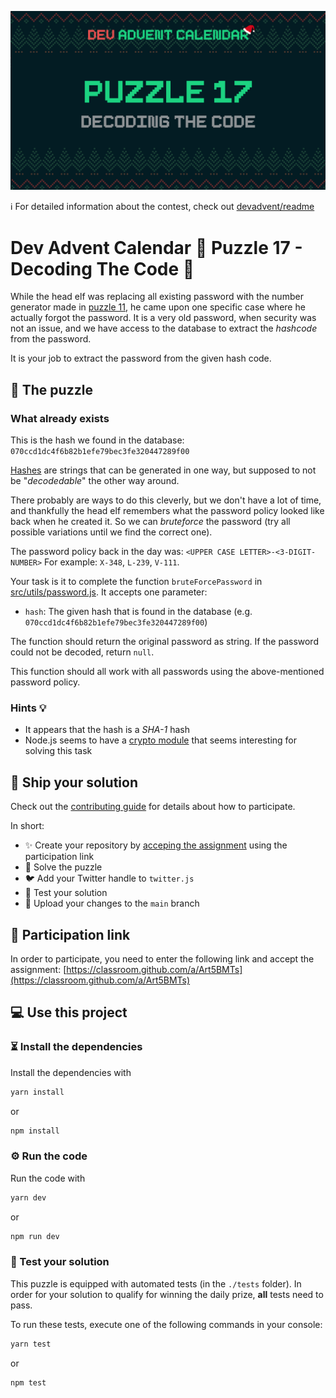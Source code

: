 ![](README.cover.jpg)

ℹ️ For detailed information about the contest, check out [devadvent/readme](https://github.com/devadvent/readme/)

# Dev Advent Calendar 🎅 Puzzle 17 - Decoding The Code 🔐

While the head elf was replacing all existing password with the number generator made in [puzzle 11](https://github.com/devadvent/puzzle-11), he came upon one specific case where he actually forgot the password.
It is a very old password, when security was not an issue, and we have access to the database to extract the _hashcode_ from the password.

It is your job to extract the password from the given hash code.

## 🧩 The puzzle

### What already exists

This is the hash we found in the database: `070ccd1dc4f6b82b1efe79bec3fe320447289f00`

[Hashes](https://en.wikipedia.org/wiki/Cryptographic_hash_function) are strings that can be generated in one way, but supposed to not be "_decodedable_" the other way around.

There probably are ways to do this cleverly, but we don't have a lot of time, and thankfully the head elf remembers what the password policy looked like back when he created it.
So we can _bruteforce_ the password (try all possible variations until we find the correct one).

The password policy back in the day was: `<UPPER CASE LETTER>-<3-DIGIT-NUMBER>`
For example: `X-348`, `L-239`, `V-111`.

Your task is it to complete the function `bruteForcePassword` in [src/utils/password.js](src/utils/password.js).
It accepts one parameter:

-   `hash`: The given hash that is found in the database (e.g. `070ccd1dc4f6b82b1efe79bec3fe320447289f00`)

The function should return the original password as string.
If the password could not be decoded, return `null`.

This function should all work with all passwords using the above-mentioned password policy.

### Hints 💡

-   It appears that the hash is a _SHA-1_ hash
-   Node.js seems to have a [crypto module](https://nodejs.org/api/crypto.html) that seems interesting for solving this task

## 🚢 Ship your solution

Check out the [contributing guide](https://github.com/devadvent/readme/blob/main/CONTRIBUTING.md) for details about how to participate.

In short:

-   ✨ Create your repository by [acceping the assignment](https://classroom.github.com/a/Art5BMTs) using the participation link
-   🧩 Solve the puzzle
-   🐦 Add your Twitter handle to `twitter.js`
-   🤖 Test your solution
-   🚀 Upload your changes to the `main` branch

## 🔗 Participation link

In order to participate, you need to enter the following link and accept the assignment:
[https://classroom.github.com/a/Art5BMTs](https://classroom.github.com/a/Art5BMTs)

## 💻 Use this project

### ⏳ Install the dependencies

Install the dependencies with

```bash
yarn install
```

or

```bash
npm install
```

### ⚙️ Run the code

Run the code with

```bash
yarn dev
```

or

```bash
npm run dev
```

### 🤖 Test your solution

This puzzle is equipped with automated tests (in the `./tests` folder). In order for your solution to qualify for winning the daily prize, **all** tests need to pass.

To run these tests, execute one of the following commands in your console:

```bash
yarn test
```

or

```bash
npm test
```
